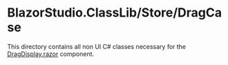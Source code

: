 ﻿# BlazorStudio.ClassLib/Store/DragCase
This directory contains all non UI C# classes necessary for the [DragDisplay.razor](/BlazorStudio.RazorLib/Drag/DragDisplay.razor) component.